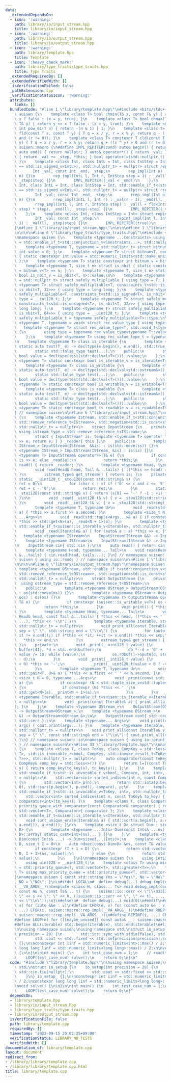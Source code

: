 ```yaml
---
data:
  _extendedDependsOn:
  - icon: ':warning:'
    path: library/io/input_stream.hpp
    title: library/io/input_stream.hpp
  - icon: ':warning:'
    path: library/io/output_stream.hpp
    title: library/io/output_stream.hpp
  - icon: ':warning:'
    path: library/template.hpp
    title: Template
  - icon: ':heavy_check_mark:'
    path: library/type_traits/type_traits.hpp
    title: Type Traits
  _extendedRequiredBy: []
  _extendedVerifiedWith: []
  _isVerificationFailed: false
  _pathExtension: cpp
  _verificationStatusIcon: ':warning:'
  attributes:
    links: []
  bundledCode: "#line 1 \"library/template.hpp\"\n#include <bits/stdc++.h>\nnamespace\
    \ suisen {\n    template <class T> bool chmin(T& x, const T& y) { return y >=\
    \ x ? false : (x = y, true); }\n    template <class T> bool chmax(T& x, const\
    \ T& y) { return y <= x ? false : (x = y, true); }\n    template <class T> constexpr\
    \ int pow_m1(T n) { return -(n & 1) | 1; }\n    template <class T> constexpr T\
    \ fld(const T x, const T y) { T q = x / y, r = x % y; return q - ((x ^ y) < 0\
    \ and (r != 0)); }\n    template <class T> constexpr T cld(const T x, const T\
    \ y) { T q = x / y, r = x % y; return q + ((x ^ y) > 0 and (r != 0)); }\n}\nnamespace\
    \ suisen::macro {\n#define IMPL_REPITER(cond) auto& begin() { return *this; }\
    \ auto end() { return nullptr; } auto& operator*() { return _val; } auto& operator++()\
    \ { return _val += _step, *this; } bool operator!=(std::nullptr_t) { return cond;\
    \ }\n    template <class Int, class IntL = Int, class IntStep = Int, std::enable_if_t<(std::is_signed_v<Int>\
    \ == std::is_signed_v<IntL>), std::nullptr_t> = nullptr> struct rep_impl {\n \
    \       Int _val; const Int _end, _step;\n        rep_impl(Int n) : rep_impl(0,\
    \ n) {}\n        rep_impl(IntL l, Int r, IntStep step = 1) : _val(l), _end(r),\
    \ _step(step) {}\n        IMPL_REPITER((_val < _end))\n    };\n    template <class\
    \ Int, class IntL = Int, class IntStep = Int, std::enable_if_t<(std::is_signed_v<Int>\
    \ == std::is_signed_v<IntL>), std::nullptr_t> = nullptr> struct rrep_impl {\n\
    \        Int _val; const Int _end, _step;\n        rrep_impl(Int n) : rrep_impl(0,\
    \ n) {}\n        rrep_impl(IntL l, Int r) : _val(r - 1), _end(l), _step(-1) {}\n\
    \        rrep_impl(IntL l, Int r, IntStep step) : _val(l + fld<Int>(r - l - 1,\
    \ step) * step), _end(l), _step(-step) {}\n        IMPL_REPITER((_val >= _end))\n\
    \    };\n    template <class Int, class IntStep = Int> struct repinf_impl {\n\
    \        Int _val; const Int _step;\n        repinf_impl(Int l, IntStep step =\
    \ 1) : _val(l), _step(step) {}\n        IMPL_REPITER((true))\n    };\n#undef IMPL_REPITER\n\
    }\n#line 1 \"library/io/input_stream.hpp\"\n\n\n\n#line 1 \"library/type_traits/type_traits.hpp\"\
    \n\n\n\n#line 6 \"library/type_traits/type_traits.hpp\"\n#include <type_traits>\n\
    \nnamespace suisen {\n    template <typename ...Constraints> using constraints_t\
    \ = std::enable_if_t<std::conjunction_v<Constraints...>, std::nullptr_t>;\n\n\
    \    template <typename T, typename = std::nullptr_t> struct bitnum { static constexpr\
    \ int value = 0; };\n    template <typename T> struct bitnum<T, constraints_t<std::is_integral<T>>>\
    \ { static constexpr int value = std::numeric_limits<std::make_unsigned_t<T>>::digits;\
    \ };\n    template <typename T> static constexpr int bitnum_v = bitnum<T>::value;\n\
    \    template <typename T, size_t n> struct is_nbit { static constexpr bool value\
    \ = bitnum_v<T> == n; };\n    template <typename T, size_t n> static constexpr\
    \ bool is_nbit_v = is_nbit<T, n>::value;\n\n    template <typename T, typename\
    \ = std::nullptr_t> struct safely_multipliable { using type = T; };\n    template\
    \ <typename T> struct safely_multipliable<T, constraints_t<std::is_signed<T>,\
    \ is_nbit<T, 32>>> { using type = long long; };\n    template <typename T> struct\
    \ safely_multipliable<T, constraints_t<std::is_signed<T>, is_nbit<T, 64>>> { using\
    \ type = __int128_t; };\n    template <typename T> struct safely_multipliable<T,\
    \ constraints_t<std::is_unsigned<T>, is_nbit<T, 32>>> { using type = unsigned\
    \ long long; };\n    template <typename T> struct safely_multipliable<T, constraints_t<std::is_unsigned<T>,\
    \ is_nbit<T, 64>>> { using type = __uint128_t; };\n    template <typename T> using\
    \ safely_multipliable_t = typename safely_multipliable<T>::type;\n\n    template\
    \ <typename T, typename = void> struct rec_value_type { using type = T; };\n \
    \   template <typename T> struct rec_value_type<T, std::void_t<typename T::value_type>>\
    \ {\n        using type = typename rec_value_type<typename T::value_type>::type;\n\
    \    };\n    template <typename T> using rec_value_type_t = typename rec_value_type<T>::type;\n\
    \n    template <typename T> class is_iterable {\n        template <typename T_>\
    \ static auto test(T_ e) -> decltype(e.begin(), e.end(), std::true_type{});\n\
    \        static std::false_type test(...);\n    public:\n        static constexpr\
    \ bool value = decltype(test(std::declval<T>()))::value;\n    };\n    template\
    \ <typename T> static constexpr bool is_iterable_v = is_iterable<T>::value;\n\
    \    template <typename T> class is_writable {\n        template <typename T_>\
    \ static auto test(T_ e) -> decltype(std::declval<std::ostream&>() << e, std::true_type{});\n\
    \        static std::false_type test(...);\n    public:\n        static constexpr\
    \ bool value = decltype(test(std::declval<T>()))::value;\n    };\n    template\
    \ <typename T> static constexpr bool is_writable_v = is_writable<T>::value;\n\
    \    template <typename T> class is_readable {\n        template <typename T_>\
    \ static auto test(T_ e) -> decltype(std::declval<std::istream&>() >> e, std::true_type{});\n\
    \        static std::false_type test(...);\n    public:\n        static constexpr\
    \ bool value = decltype(test(std::declval<T>()))::value;\n    };\n    template\
    \ <typename T> static constexpr bool is_readable_v = is_readable<T>::value;\n\
    } // namespace suisen\n\n#line 6 \"library/io/input_stream.hpp\"\nnamespace suisen::io\
    \ {\n    template <typename IStream, std::enable_if_t<std::conjunction_v<std::is_base_of<std::istream,\
    \ std::remove_reference_t<IStream>>, std::negation<std::is_const<std::remove_reference_t<IStream>>>>,\
    \ std::nullptr_t> = nullptr>\n    struct InputStream {\n    private:\n       \
    \ using istream_type = std::remove_reference_t<IStream>;\n        IStream is;\n\
    \        struct { InputStream* is; template <typename T> operator T() { T e; *is\
    \ >> e; return e; } } _reader{ this };\n    public:\n        template <typename\
    \ IStream_> InputStream(IStream_ &&is) : is(std::move(is)) {}\n        template\
    \ <typename IStream_> InputStream(IStream_ &is) : is(is) {}\n        template\
    \ <typename T> InputStream& operator>>(T& e) {\n            if constexpr (suisen::is_readable_v<T>)\
    \ is >> e; else _read(e);\n            return *this;\n        }\n        auto\
    \ read() { return _reader; }\n        template <typename Head, typename... Tail>\n\
    \        void read(Head& head, Tail &...tails) { ((*this >> head) >> ... >> tails);\
    \ }\n        istream_type& get_stream() { return is; }\n    private:\n       \
    \ static __uint128_t _stou128(const std::string& s) {\n            __uint128_t\
    \ ret = 0;\n            for (char c : s) if ('0' <= c and c <= '9') ret = 10 *\
    \ ret + c - '0';\n            return ret;\n        }\n        static __int128_t\
    \ _stoi128(const std::string& s) { return (s[0] == '-' ? -1 : +1) * _stou128(s);\
    \ }\n\n        void _read(__uint128_t& v) { v = _stou128(std::string(_reader));\
    \ }\n        void _read(__int128_t& v) { v = _stoi128(std::string(_reader)); }\n\
    \        template <typename T, typename U>\n        void _read(std::pair<T, U>&\
    \ a) { *this >> a.first >> a.second; }\n        template <size_t N = 0, typename\
    \ ...Args>\n        void _read(std::tuple<Args...>& a) { if constexpr (N < sizeof...(Args))\
    \ *this >> std::get<N>(a), _read<N + 1>(a); }\n        template <typename Iterable,\
    \ std::enable_if_t<suisen::is_iterable_v<Iterable>, std::nullptr_t> = nullptr>\n\
    \        void _read(Iterable& a) { for (auto& e : a) *this >> e; }\n    };\n \
    \   template <typename IStream>\n    InputStream(IStream &&) -> InputStream<IStream>;\n\
    \    template <typename IStream>\n    InputStream(IStream &) -> InputStream<IStream&>;\n\
    \n    InputStream cin{ std::cin };\n\n    auto read() { return cin.read(); }\n\
    \    template <typename Head, typename... Tail>\n    void read(Head& head, Tail\
    \ &...tails) { cin.read(head, tails...); }\n} // namespace suisen::io\nnamespace\
    \ suisen { using io::read; } // namespace suisen\n\n#line 1 \"library/io/output_stream.hpp\"\
    \n\n\n\n#line 6 \"library/io/output_stream.hpp\"\nnamespace suisen::io {\n   \
    \ template <typename OStream, std::enable_if_t<std::conjunction_v<std::is_base_of<std::ostream,\
    \ std::remove_reference_t<OStream>>, std::negation<std::is_const<std::remove_reference_t<OStream>>>>,\
    \ std::nullptr_t> = nullptr>\n    struct OutputStream {\n    private:\n      \
    \  using ostream_type = std::remove_reference_t<OStream>;\n        OStream os;\n\
    \    public:\n        template <typename OStream_> OutputStream(OStream_ &&os)\
    \ : os(std::move(os)) {}\n        template <typename OStream_> OutputStream(OStream_\
    \ &os) : os(os) {}\n        template <typename T> OutputStream& operator<<(const\
    \ T& e) {\n            if constexpr (suisen::is_writable_v<T>) os << e; else _print(e);\n\
    \            return *this;\n        }\n        void print() { *this << '\\n';\
    \ }\n        template <typename Head, typename... Tail>\n        void print(const\
    \ Head& head, const Tail &...tails) { *this << head, ((*this << ' ' << tails),\
    \ ...), *this << '\\n'; }\n        template <typename Iterable, std::enable_if_t<suisen::is_iterable_v<Iterable>,\
    \ std::nullptr_t> = nullptr>\n        void print_all(const Iterable& v, std::string\
    \ sep = \" \", std::string end = \"\\n\") {\n            for (auto it = v.begin();\
    \ it != v.end();) if (*this << *it; ++it != v.end()) *this << sep;\n         \
    \   *this << end;\n        }\n        ostream_type& get_stream() { return os;\
    \ }\n    private:\n        void _print(__uint128_t value) {\n            char\
    \ buffer[41], *d = std::end(buffer);\n            do *--d = '0' + (value % 10),\
    \ value /= 10; while (value);\n            os.rdbuf()->sputn(d, std::end(buffer)\
    \ - d);\n        }\n        void _print(__int128_t value) {\n            if (value\
    \ < 0) *this << '-';\n            _print(__uint128_t(value < 0 ? -value : value));\n\
    \        }\n        template <typename T, typename U>\n        void _print(const\
    \ std::pair<T, U>& a) { *this << a.first << ' ' << a.second; }\n        template\
    \ <size_t N = 0, typename ...Args>\n        void _print(const std::tuple<Args...>&\
    \ a) {\n            if constexpr (N < std::tuple_size_v<std::tuple<Args...>>)\
    \ {\n                if constexpr (N) *this << ' ';\n                *this <<\
    \ std::get<N>(a), _print<N + 1>(a);\n            }\n        }\n        template\
    \ <typename Iterable, std::enable_if_t<suisen::is_iterable_v<Iterable>, std::nullptr_t>\
    \ = nullptr>\n        void _print(const Iterable& a) { print_all(a, \" \", \"\"\
    ); }\n    };\n    template <typename OStream_>\n    OutputStream(OStream_ &&)\
    \ -> OutputStream<OStream_>;\n    template <typename OStream_>\n    OutputStream(OStream_\
    \ &) -> OutputStream<OStream_&>;\n\n    OutputStream cout{ std::cout }, cerr{\
    \ std::cerr };\n\n    template <typename... Args>\n    void print(const Args &...\
    \ args) { cout.print(args...); }\n    template <typename Iterable, std::enable_if_t<suisen::is_iterable_v<Iterable>,\
    \ std::nullptr_t> = nullptr>\n    void print_all(const Iterable& v, const std::string&\
    \ sep = \" \", const std::string& end = \"\\n\") { cout.print_all(v, sep, end);\
    \ }\n} // namespace suisen::io\nnamespace suisen { using io::print, io::print_all;\
    \ } // namespace suisen\n\n#line 33 \"library/template.hpp\"\n\nnamespace suisen\
    \ {\n    template <class T, class ToKey, class CompKey = std::less<>, std::enable_if_t<std::conjunction_v<std::is_invocable<ToKey,\
    \ T>, std::is_invocable_r<bool, CompKey, std::invoke_result_t<ToKey, T>, std::invoke_result_t<ToKey,\
    \ T>>>, std::nullptr_t> = nullptr>\n    auto comparator(const ToKey& to_key, const\
    \ CompKey& comp_key = std::less<>()) {\n        return [=](const T& x, const T&\
    \ y) { return comp_key(to_key(x), to_key(y)); };\n    }\n    template <class Compare,\
    \ std::enable_if_t<std::is_invocable_r_v<bool, Compare, int, int>, std::nullptr_t>\
    \ = nullptr>\n    std::vector<int> sorted_indices(int n, const Compare& compare)\
    \ {\n        std::vector<int> p(n);\n        return std::iota(p.begin(), p.end(),\
    \ 0), std::sort(p.begin(), p.end(), compare), p;\n    }\n    template <class ToKey,\
    \ std::enable_if_t<std::is_invocable_v<ToKey, int>, std::nullptr_t> = nullptr>\n\
    \    std::vector<int> sorted_indices(int n, const ToKey& to_key) { return sorted_indices(n,\
    \ comparator<int>(to_key)); }\n    template <class T, class Comparator>\n    auto\
    \ priority_queue_with_comparator(const Comparator& comparator) { return std::priority_queue<T,\
    \ std::vector<T>, Comparator>{ comparator }; }\n    template <class Iterable,\
    \ std::enable_if_t<suisen::is_iterable_v<Iterable>, std::nullptr_t> = nullptr>\n\
    \    void sort_unique_erase(Iterable& a) { std::sort(a.begin(), a.end()), a.erase(std::unique(a.begin(),\
    \ a.end()), a.end()); }\n\n    template <size_t D> struct Dim : std::array<int,\
    \ D> {\n        template <typename ...Ints> Dim(const Ints& ...ns) : std::array<int,\
    \ D>::array{ static_cast<int>(ns)... } {}\n    };\n    template <typename ...Ints>\
    \ Dim(const Ints& ...) -> Dim<sizeof...(Ints)>;\n    template <class T, size_t\
    \ D, size_t I = 0>\n    auto ndvec(const Dim<D> &ns, const T& value = {}) {\n\
    \        if constexpr (I + 1 < D) {\n            return std::vector(ns[I], ndvec<T,\
    \ D, I + 1>(ns, value));\n        } else {\n            return std::vector<T>(ns[I],\
    \ value);\n        }\n    }\n}\nnamespace suisen {\n    using int128 = __int128_t;\n\
    \    using uint128 = __uint128_t;\n    template <class T> using min_priority_queue\
    \ = std::priority_queue<T, std::vector<T>, std::greater<T>>;\n    template <class\
    \ T> using max_priority_queue = std::priority_queue<T, std::vector<T>, std::less<T>>;\n\
    }\nnamespace suisen { const std::string Yes = \"Yes\", No = \"No\", YES = \"YES\"\
    , NO = \"NO\"; }\n\n#ifdef LOCAL\n#  define debug(...) debug_impl(#__VA_ARGS__,\
    \ __VA_ARGS__)\ntemplate <class H, class... Ts> void debug_impl(const char* s,\
    \ const H& h, const Ts&... t) {\n    suisen::io::cerr << \"[\\033[32mDEBUG\\033[m]\
    \ \" << s << \": \" << h, ((suisen::io::cerr << \", \" << t), ..., (suisen::io::cerr\
    \ << \"\\n\"));\n}\n#else\n#  define debug(...) void(0)\n#endif\n#define FOR(e,\
    \ v) for (auto &&e : v)\n#define CFOR(e, v) for (const auto &e : v)\n#define REP(i,\
    \ ...) CFOR(i, suisen::macro::rep_impl(__VA_ARGS__))\n#define RREP(i, ...) CFOR(i,\
    \ suisen::macro::rrep_impl(__VA_ARGS__))\n#define REPINF(i, ...) CFOR(i, suisen::macro::repinf_impl(__VA_ARGS__))\n\
    #define LOOP(n) for ([[maybe_unused]] const auto& _ : suisen::macro::rep_impl(n))\n\
    #define ALL(iterable) std::begin(iterable), std::end(iterable)\n#line 2 \"library/template.cpp\"\
    \n\nusing namespace suisen;\nusing namespace std;\nstruct io_setup {\n    io_setup(int\
    \ precision = 20) {\n        std::ios::sync_with_stdio(false), std::cin.tie(nullptr);\n\
    \        std::cout << std::fixed << std::setprecision(precision);\n    }\n} io_setup_\
    \ {};\n\nconstexpr int iinf = std::numeric_limits<int>::max() / 2;\nconstexpr\
    \ long long linf = std::numeric_limits<long long>::max() / 2;\n\nvoid solve()\
    \ {\n\n}\n\nint main() {\n    int test_case_num = 1;\n    // read(test_case_num);\n\
    \    LOOP(test_case_num) solve();\n    return 0;\n}\n"
  code: "#include \"library/template.hpp\"\n\nusing namespace suisen;\nusing namespace\
    \ std;\nstruct io_setup {\n    io_setup(int precision = 20) {\n        std::ios::sync_with_stdio(false),\
    \ std::cin.tie(nullptr);\n        std::cout << std::fixed << std::setprecision(precision);\n\
    \    }\n} io_setup_ {};\n\nconstexpr int iinf = std::numeric_limits<int>::max()\
    \ / 2;\nconstexpr long long linf = std::numeric_limits<long long>::max() / 2;\n\
    \nvoid solve() {\n\n}\n\nint main() {\n    int test_case_num = 1;\n    // read(test_case_num);\n\
    \    LOOP(test_case_num) solve();\n    return 0;\n}"
  dependsOn:
  - library/template.hpp
  - library/io/input_stream.hpp
  - library/type_traits/type_traits.hpp
  - library/io/output_stream.hpp
  isVerificationFile: false
  path: library/template.cpp
  requiredBy: []
  timestamp: '2023-09-15 20:02:25+09:00'
  verificationStatus: LIBRARY_NO_TESTS
  verifiedWith: []
documentation_of: library/template.cpp
layout: document
redirect_from:
- /library/library/template.cpp
- /library/library/template.cpp.html
title: library/template.cpp
---
```


